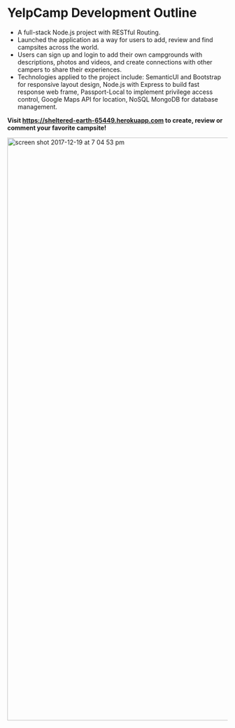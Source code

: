 # YelpCamp Development Outline

* A full-stack Node.js project with RESTful Routing. 
* Launched the application as a way for users to add, review and find campsites across the world.
* Users can sign up and login to add their own campgrounds with descriptions, photos and videos, and create connections with other campers to share their experiences.
* Technologies applied to the project include: SemanticUI and Bootstrap for responsive layout design, Node.js with Express to build fast response web frame, Passport-Local to implement privilege access control, Google Maps API for location, NoSQL MongoDB for database management.

<Strong>Visit https://sheltered-earth-65449.herokuapp.com to create, review or comment your favorite campsite!</Strong>

<img width="1331" alt="screen shot 2017-12-19 at 7 04 53 pm" src="https://user-images.githubusercontent.com/28716425/34197219-aef43d1a-e522-11e7-9b73-9834283e0a50.png">
